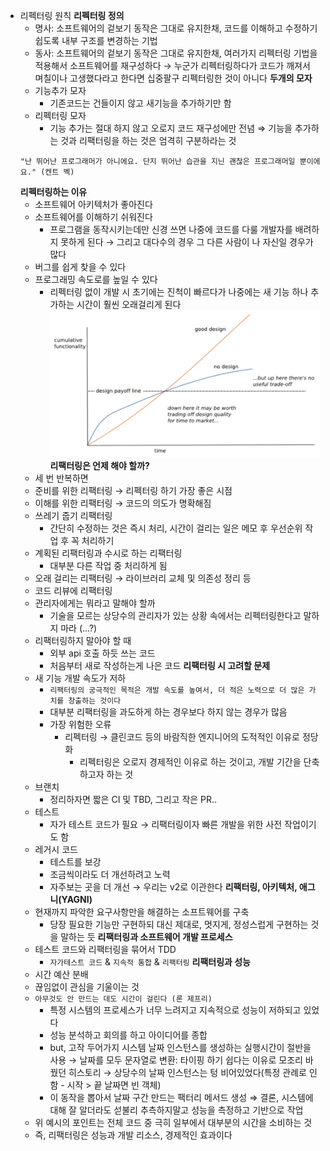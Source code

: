 - 리펙터링 원칙
  **리펙터링 정의**
  - 명사: 소프트웨어의 겉보기 동작은 그대로 유지한채, 코드를 이해하고 수정하기 쉽도록 내부 구조를 변경하는 기법
  - 동사: 소프트웨어의 겉보기 동작은 그대로 유지한채, 여러가지 리펙터링 기법을 적용해서 소프트웨어를 재구성하다
    → 누군가 리펙터링하다가 코드가 깨져서 며칠이나 고생했다라고 한다면 십중팔구 리펙터링한 것이 아니다
    **두개의 모자**
  - 기능추가 모자
    - 기존코드는 건들이지 않고 새기능을 추가하기만 함
  - 리펙터링 모자
    - 기능 추가는 절대 하지 않고 오로지 코드 재구성에만 전념
      ⇒ 기능을 추가하는 것과 리팩터링을 하는 것은 엄격히 구분하라는 것
  ```
  "난 뛰어난 프로그래머가 아니에요. 단지 뛰어난 습관을 지닌 괜찮은 프로그래머일 뿐이에요." (켄트 벡)
  ```
  **리펙터링하는 이유**
  - 소프트웨어 아키텍처가 좋아진다
  - 소프트웨어를 이해하기 쉬워진다
    - 프로그램을 동작시키는데만 신경 쓰면 나중에 코드를 다룰 개발자를 배려하지 못하게 된다
      → 그리고 대다수의 경우 그 다른 사람이 나 자신일 경우가 많다
  - 버그를 쉽게 찾을 수 있다
  - 프로그래밍 속도로를 높일 수 있다
    - 리펙터링 없이 개발 시 초기에는 진척이 빠르다가 나중에는 새 기능 하나 추가하는 시간이 훨씬 오래걸리게 된다
      ![alt text](image.png)
      **리팩터링은 언제 해야 할까?**
  - 세 번 반복하면
  - 준비를 위한 리팩터링 → 리펙터링 하기 가장 좋은 시점
  - 이해를 위한 리팩터링 → 코드의 의도가 명확해짐
  - 쓰레기 줍기 리팩터링
    - 간단히 수정하는 것은 즉시 처리, 시간이 걸리는 일은 메모 후 우선순위 작업 후 꼭 처리하기
  - 계획된 리팩터링과 수시로 하는 리팩터링
    - 대부분 다른 작업 중 처리하게 됨
  - 오래 걸리는 리팩터링 → 라이브러리 교체 및 의존성 정리 등
  - 코드 리뷰에 리팩터링
  - 관리자에게는 뭐라고 말해야 할까
    - 기술을 모르는 상당수의 관리자가 있는 상황 속에서는 리펙터링한다고 말하지 마라 (…?)
  - 리팩터링하지 말아야 할 때
    - 외부 api 호출 하듯 쓰는 코드
    - 처음부터 새로 작성하는게 나은 코드
      **리팩터링 시 고려할 문제**
  - 새 기능 개발 속도가 저하
    - `리팩터링의 궁극적인 목적은 개발 속도를 높여서, 더 적은 노력으로 더 많은 가치를 창출하는 것이다`
    - 대부분 리팩터링을 과도하게 하는 경우보다 하지 않는 경우가 많음
    - 가장 위험한 오류
      - 리펙터링 → 클린코드 등의 바람직한 엔지니어의 도적적인 이유로 정당화
        - 리펙터링은 오로지 경제적인 이유로 하는 것이고, 개발 기간을 단축하고자 하는 것
  - 브랜치
    - 정리하자면 짧은 CI 및 TBD, 그리고 작은 PR..
  - 테스트
    - 자가 테스트 코드가 필요 → 리팩터링이자 빠른 개발을 위한 사전 작업이기도 함
  - 레거시 코드
    - 테스트를 보강
    - 조금씩이라도 더 개선하려고 노력
    - 자주보는 곳을 더 개선
      → 우리는 v2로 이관한다
      **리팩터링, 아키텍처, 애그니(YAGNI)**
  - 현재까지 파악한 요구사항만을 해결하는 소프트웨어를 구축
    - 당장 필요한 기능만 구현하되 대신 제대로, 멋지게, 정성스럽게 구현하는 것을 말하는 듯
      **리팩터링과 소프트웨어 개발 프로세스**
  - 테스트 코드와 리팩터링을 묶어서 TDD
    - `자가테스트 코드` & `지속적 통합` & `리팩터링`
      **리팩터링과 성능**
  - 시간 예산 분배
  - 끊임없이 관심을 기울이는 것
  - `아무것도 안 만드는 데도 시간이 걸린다 (론 제프리)`
    - 특정 시스템의 프로세스가 너무 느려지고 지속적으로 성능이 저하되고 있었다
    - 성능 분석하고 회의를 하고 아이디어를 종합
    - but, 고작 두어가지 시스템 날짜 인스턴스를 생성하는 실행시간이 절반을 사용
      → 날짜를 모두 문자열로 변환: 타이핑 하기 쉽다는 이유로 모조리 바꿨던 히스토리
      → 상당수의 날짜 인스턴스는 텅 비어있었다(특정 관례로 인함 - 시작 > 끝 날짜면 빈 객체)
    - 이 동작을 뽑아서 날짜 구간 만드는 팩터리 메서드 생성
      ⇒ 결론, 시스템에 대해 잘 알더라도 섣불리 추측하지말고 성능을 측정하고 기반으로 작업
  - 위 예시의 포인트는 전체 코드 중 극히 일부에서 대부분의 시간을 소비하는 것
  - 즉, 리팩터링은 성능과 개발 리소스, 경제적인 효과이다
